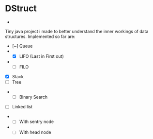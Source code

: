 # DStruct

-
Tiny java project i made to better understand the inner workings of data structures. Implemented so far are:
- [~] Queue
- - [x] LIFO (Last in First out)
- - [ ] FILO
- [x] Stack
- [ ] Tree
- - [ ] Binary Search
- [ ] Linked list
- - [ ] With sentry node
- - [ ] With head node
